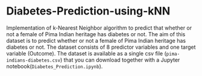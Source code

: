 # Diabetes-Prediction-using-kNN
Implementation of k-Nearest Neighbor algorithm to predict that whether or not a female of Pima Indian heritage has diabetes or not.
The aim of this dataset is to predict whether or not a female of Pima Indian heritage has diabetes or not. The dataset consists of 8 predictor variables and one target variable (Outcome).
The dataset is available as a single csv file (`pima-indians-diabetes.csv`) that you can download together with a Jupyter notebook(`Diabetes_Prediction.ipynb`).
